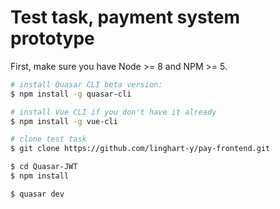 # Test task, payment system prototype

First, make sure you have Node >= 8 and NPM >= 5.

``` bash
# install Quasar CLI beta version:
$ npm install -g quasar-cli

# install Vue CLI if you don't have it already
$ npm install -g vue-cli

# clone test task
$ git clone https://github.com/linghart-y/pay-frontend.git

$ cd Quasar-JWT
$ npm install

$ quasar dev
```
